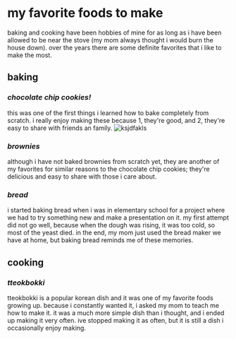 # **my favorite foods to make**
baking and cooking have been hobbies of mine for as long as i have been allowed to be near the stove (my mom always thought i would burn the house down). over the years there are some definite favorites that i like to make the most.

## baking

### _chocolate chip cookies!_
this was one of the first things i learned how to bake completely from scratch. i really enjoy making these because 1, they're good, and 2, they're easy to share with friends an family.
![ksjdfakls](https://www.w3schools.com/w3css/img_lights.jpg)

### _brownies_
although i have not baked brownies from scratch yet, they are another of my favorites for similar reasons to the chocolate chip cookies; they're delicious and easy to share with those i care about.

### _bread_ 
i started baking bread when i was in elementary school for a project where we had to try something new and make a presentation on it. my first attempt did not go well, because when the dough was rising, it was too cold, so most of the yeast died. in the end, my mom just used the bread maker we have at home, but baking bread reminds me of these memories.

## cooking

### _tteokbokki_
tteokbokki is a popular korean dish and it was one of my favorite foods growing up. because i constantly wanted it, i asked my mom to teach me how to make it. it was a much more simple dish than i thought, and i ended up making it very often. ive stopped making it as often, but it is still a dish i occasionally enjoy making. 
